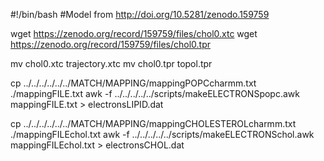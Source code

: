 #!/bin/bash
#Model from http://doi.org/10.5281/zenodo.159759

wget https://zenodo.org/record/159759/files/chol0.xtc
wget https://zenodo.org/record/159759/files/chol0.tpr

mv chol0.xtc trajectory.xtc
mv chol0.tpr topol.tpr

cp ../../../../../../MATCH/MAPPING/mappingPOPCcharmm.txt ./mappingFILE.txt
awk -f ../../../../../scripts/makeELECTRONSpopc.awk mappingFILE.txt > electronsLIPID.dat

cp ../../../../../../MATCH/MAPPING/mappingCHOLESTEROLcharmm.txt ./mappingFILEchol.txt
awk -f ../../../../../scripts/makeELECTRONSchol.awk mappingFILEchol.txt > electronsCHOL.dat  
